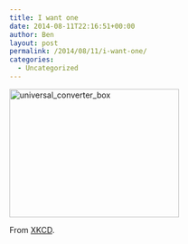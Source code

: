 ```yaml
---
title: I want one
date: 2014-08-11T22:16:51+00:00
author: Ben
layout: post
permalink: /2014/08/11/i-want-one/
categories:
  - Uncategorized
---
```

[<img src="http://www.benjaminoakes.com/wp-content/uploads/2014/08/universal_converter_box-300x227.png" alt="universal_converter_box" width="300" height="227" class="alignnone size-medium wp-image-540" srcset="https://www.benjaminoakes.com/wp-content/uploads/2014/08/universal_converter_box-300x227.png 300w, https://www.benjaminoakes.com/wp-content/uploads/2014/08/universal_converter_box.png 737w" sizes="(max-width: 300px) 100vw, 300px" />](http://www.benjaminoakes.com/wp-content/uploads/2014/08/universal_converter_box.png)

From <a href="http://xkcd.com/1406/" target="_blank">XKCD</a>.